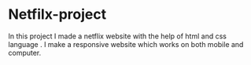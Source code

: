 # Netfilx-project
In this project I made a netflix website with the help of html and css language . I make a responsive website which works on both mobile and computer.
